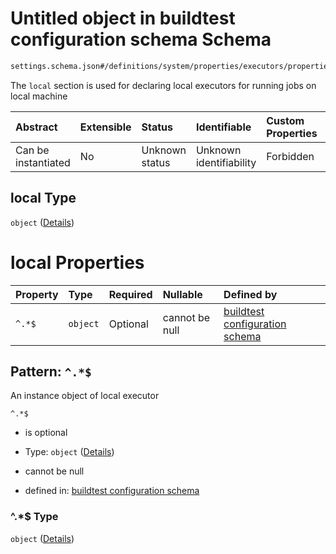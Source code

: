# Untitled object in buildtest configuration schema Schema

```txt
settings.schema.json#/definitions/system/properties/executors/properties/local
```

The `local` section is used for declaring local executors for running jobs on local machine

| Abstract            | Extensible | Status         | Identifiable            | Custom Properties | Additional Properties | Access Restrictions | Defined In                                                                   |
| :------------------ | :--------- | :------------- | :---------------------- | :---------------- | :-------------------- | :------------------ | :--------------------------------------------------------------------------- |
| Can be instantiated | No         | Unknown status | Unknown identifiability | Forbidden         | Allowed               | none                | [settings.schema.json\*](../out/settings.schema.json "open original schema") |

## local Type

`object` ([Details](settings-definitions-system-properties-executors-properties-local.md))

# local Properties

| Property | Type     | Required | Nullable       | Defined by                                                                                                                                                              |
| :------- | :------- | :------- | :------------- | :---------------------------------------------------------------------------------------------------------------------------------------------------------------------- |
| `^.*$`   | `object` | Optional | cannot be null | [buildtest configuration schema](settings-definitions-local.md "settings.schema.json#/definitions/system/properties/executors/properties/local/patternProperties/^.*$") |

## Pattern: `^.*$`

An instance object of local executor

`^.*$`

*   is optional

*   Type: `object` ([Details](settings-definitions-local.md))

*   cannot be null

*   defined in: [buildtest configuration schema](settings-definitions-local.md "settings.schema.json#/definitions/system/properties/executors/properties/local/patternProperties/^.*$")

### ^.\*$ Type

`object` ([Details](settings-definitions-local.md))
